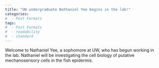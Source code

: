 ```yaml
---
title: "UW undergraduate Nathaniel Yee begins in the lab!"
categories:
#  - Post Formats
tags:
#  - Post Formats
#  - readability
#  - standard
---
```

Welcome to Nathaniel Yee, a sophomore at UW, who has begun working in the lab. Nathaniel will be investigating the cell biology of putative mechanosensory cells in the fish epidermis.
